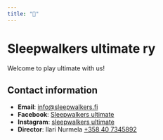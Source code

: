 ```yaml
---
title: "🏡"
---
```

# Sleepwalkers ultimate ry

Welcome to play ultimate with us!

## Contact information

- **Email**: [info@sleepwalkers.fi](mailto:info@sleepwalkers.fi)
- **Facebook**: [Sleepwalkers ultimate](https://www.facebook.com/sleepwalkersultimate)
- **Instagram**: [sleepwalkers ultimate](https://www.instagram.com/sleepwalkersultimate/)
- **Director**: Ilari Nurmela [+358 40 7345892](tel:+358407345892)
